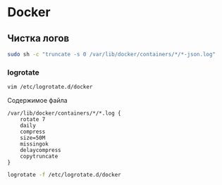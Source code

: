 # Docker

## Чистка логов

```sh
sudo sh -c "truncate -s 0 /var/lib/docker/containers/*/*-json.log"
```

### logrotate

```sh
vim /etc/logrotate.d/docker
```

Содержимое файла
```
/var/lib/docker/containers/*/*.log {
    rotate 7
    daily
    compress
    size=50M
    missingok
    delaycompress
    copytruncate
}
```

```sh
logrotate -f /etc/logrotate.d/docker
```